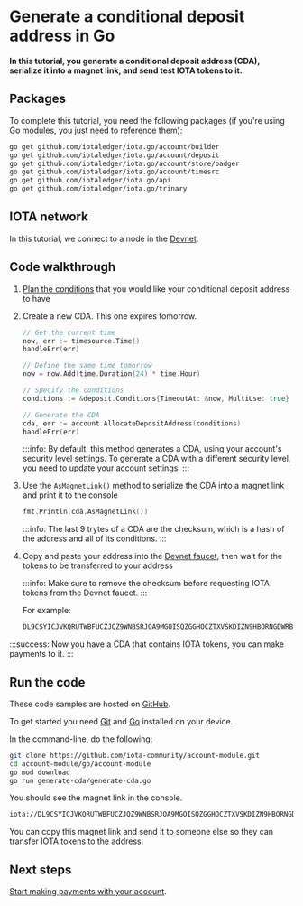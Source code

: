 # Generate a conditional deposit address in Go

**In this tutorial, you generate a conditional deposit address (CDA), serialize it into a magnet link, and send test IOTA tokens to it.**

## Packages

To complete this tutorial, you need the following packages (if you're using Go modules, you just need to reference them):

```bash
go get github.com/iotaledger/iota.go/account/builder
go get github.com/iotaledger/iota.go/account/deposit
go get github.com/iotaledger/iota.go/account/store/badger
go get github.com/iotaledger/iota.go/account/timesrc
go get github.com/iotaledger/iota.go/api
go get github.com/iotaledger/iota.go/trinary
```

## IOTA network

In this tutorial, we connect to a node in the [Devnet](root://getting-started/1.1/networks/overview.md).

## Code walkthrough

1. [Plan the conditions](../introduction/overview.md#advice-for-creating-cdas) that you would like your conditional deposit address to have

2. Create a new CDA. This one expires tomorrow.

    ```go
    // Get the current time
	now, err := timesource.Time()
	handleErr(err)

	// Define the same time tomorrow
	now = now.Add(time.Duration(24) * time.Hour)

	// Specify the conditions
	conditions := &deposit.Conditions{TimeoutAt: &now, MultiUse: true}

	// Generate the CDA
	cda, err := account.AllocateDepositAddress(conditions)
	handleErr(err)
    ```

    :::info:
    By default, this method generates a CDA, using your account's security level settings. To generate a CDA with a different security level, you need to update your account settings.
    :::

3. Use the `AsMagnetLink()` method to serialize the CDA into a magnet link and print it to the console

    ```go
    fmt.Println(cda.AsMagnetLink())
    ```

    :::info:
    The last 9 trytes of a CDA are the checksum, which is a hash of the address and all of its conditions.
    :::

4. Copy and paste your address into the [Devnet faucet](https://faucet.devnet.iota.org), then wait for the tokens to be transferred to your address

    :::info:
    Make sure to remove the checksum before requesting IOTA tokens from the Devnet faucet.
    :::

    For example:

    ```bash
    DL9CSYICJVKQRUTWBFUCZJQZ9WNBSRJOA9MGOISQZGGHOCZTXVSKDIZN9HBORNGDWRBBAFTKXGEJIAHKD
    ```

:::success:
Now you have a CDA that contains IOTA tokens, you can make payments to it.
:::

## Run the code

These code samples are hosted on [GitHub](https://github.com/iota-community/account-module).

To get started you need [Git](https://git-scm.com/book/en/v2/Getting-Started-Installing-Git) and [Go](https://golang.org/doc/install) installed on your device.

In the command-line, do the following:

```bash
git clone https://github.com/iota-community/account-module.git
cd account-module/go/account-module
go mod download
go run generate-cda/generate-cda.go
```

You should see the magnet link in the console.

```bash
iota://DL9CSYICJVKQRUTWBFUCZJQZ9WNBSRJOA9MGOISQZGGHOCZTXVSKDIZN9HBORNGDWRBBAFTKXGEJIAHKDJUYJJCFHC/?timeout_at=1574514007&multi_use=1&expected_amount=0
```

You can copy this magnet link and send it to someone else so they can transfer IOTA tokens to the address.

## Next steps

[Start making payments with your account](../go/make-payment.md).